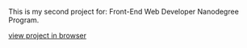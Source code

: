 This is my second project for: Front-End Web Developer Nanodegree Program.

[view project in browser](https://hanny21.github.io/fend_portfolio/)
